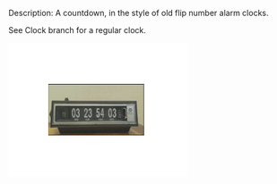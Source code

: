 Description:
A countdown, in  the style of old flip number alarm clocks. 

See Clock branch for a regular clock.

![Countdown Preview](https://github.com/NickZettel/Countdown/raw/main/preview.gif)
